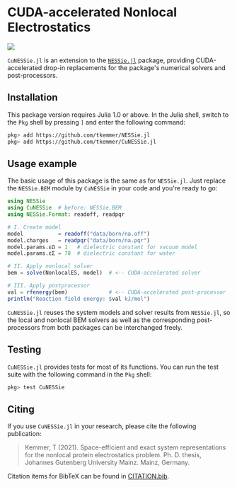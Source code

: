 # CUDA-accelerated Nonlocal Electrostatics
[![](https://img.shields.io/github/license/tkemmer/CuNESSie.jl?style=for-the-badge)](https://github.com/tkemmer/CuNESSie.jl/blob/master/LICENSE)

`CuNESSie.jl` is an extension to the [`NESSie.jl`](https://github.com/tkemmer/NESSie.jl) package, providing CUDA-accelerated drop-in replacements for the package's numerical solvers and post-processors.


## Installation
This package version requires Julia 1.0 or above. In the Julia shell, switch to the
`Pkg` shell by pressing `]` and enter the following command:

```sh
pkg> add https://github.com/tkemmer/NESSie.jl
pkg> add https://github.com/tkemmer/CuNESSie.jl
```


## Usage example
The basic usage of this package is the same as for `NESSie.jl`. Just replace the `NESSie.BEM` module by `CuNESSie` in your code and you're ready to go:

```julia
using NESSie
using CuNESSie  # before: NESSie.BEM
using NESSie.Format: readoff, readpqr

# I. Create model
model           = readoff("data/born/na.off")
model.charges   = readpqr("data/born/na.pqr")
model.params.εΩ = 1   # dielectric constant for vacuum model
model.params.εΣ = 78  # dielectric constant for water

# II. Apply nonlocal solver
bem = solve(NonlocalES, model)  # <-- CUDA-accelerated solver

# III. Apply postprocessor
val = rfenergy(bem)             # <-- CUDA-accelerated post-processor
println("Reaction field energy: $val kJ/mol")
```

`CuNESSie.jl` reuses the system models and solver results from `NESSie.jl`, so the local and nonlocal BEM solvers as well as the corresponding post-processors from both packages can be interchanged freely.

## Testing
`CuNESSie.jl` provides tests for most of its functions. You can run the test suite with the
following command in the `Pkg` shell:
```sh
pkg> test CuNESSie
```

## Citing
If you use `CuNESSie.jl` in your research, please cite the following publication:
> Kemmer, T (2021). Space-efficient and exact system representations for the nonlocal protein
> electrostatics problem. Ph. D. thesis, Johannes Gutenberg University Mainz. Mainz, Germany.

Citation items for BibTeX can be found in [CITATION.bib](https://github.com/tkemmer/CuNESSie.jl/blob/master/CITATION.bib).
